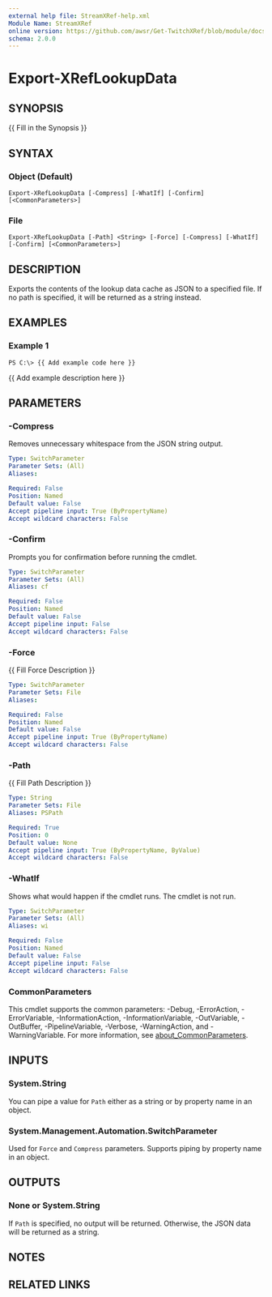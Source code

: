 ```yaml
---
external help file: StreamXRef-help.xml
Module Name: StreamXRef
online version: https://github.com/awsr/Get-TwitchXRef/blob/module/docs/Export-XRefLookupData.md
schema: 2.0.0
---
```


# Export-XRefLookupData

## SYNOPSIS
{{ Fill in the Synopsis }}

## SYNTAX

### Object (Default)
```
Export-XRefLookupData [-Compress] [-WhatIf] [-Confirm] [<CommonParameters>]
```

### File
```
Export-XRefLookupData [-Path] <String> [-Force] [-Compress] [-WhatIf] [-Confirm] [<CommonParameters>]
```

## DESCRIPTION
Exports the contents of the lookup data cache as JSON to a specified file. If no path is specified, it will be returned as a string instead.

## EXAMPLES

### Example 1
```
PS C:\> {{ Add example code here }}
```

{{ Add example description here }}

## PARAMETERS

### -Compress
Removes unnecessary whitespace from the JSON string output.

```yaml
Type: SwitchParameter
Parameter Sets: (All)
Aliases:

Required: False
Position: Named
Default value: False
Accept pipeline input: True (ByPropertyName)
Accept wildcard characters: False
```

### -Confirm
Prompts you for confirmation before running the cmdlet.

```yaml
Type: SwitchParameter
Parameter Sets: (All)
Aliases: cf

Required: False
Position: Named
Default value: False
Accept pipeline input: False
Accept wildcard characters: False
```

### -Force
{{ Fill Force Description }}

```yaml
Type: SwitchParameter
Parameter Sets: File
Aliases:

Required: False
Position: Named
Default value: False
Accept pipeline input: True (ByPropertyName)
Accept wildcard characters: False
```

### -Path
{{ Fill Path Description }}

```yaml
Type: String
Parameter Sets: File
Aliases: PSPath

Required: True
Position: 0
Default value: None
Accept pipeline input: True (ByPropertyName, ByValue)
Accept wildcard characters: False
```

### -WhatIf
Shows what would happen if the cmdlet runs.
The cmdlet is not run.

```yaml
Type: SwitchParameter
Parameter Sets: (All)
Aliases: wi

Required: False
Position: Named
Default value: False
Accept pipeline input: False
Accept wildcard characters: False
```

### CommonParameters
This cmdlet supports the common parameters: -Debug, -ErrorAction, -ErrorVariable, -InformationAction, -InformationVariable, -OutVariable, -OutBuffer, -PipelineVariable, -Verbose, -WarningAction, and -WarningVariable. For more information, see [about_CommonParameters](http://go.microsoft.com/fwlink/?LinkID=113216).

## INPUTS

### System.String

You can pipe a value for `Path` either as a string or by property name in an object.

### System.Management.Automation.SwitchParameter

Used for `Force` and `Compress` parameters. Supports piping by property name in an object.

## OUTPUTS

### None or System.String

If `Path` is specified, no output will be returned. Otherwise, the JSON data will be returned as a string.

## NOTES

## RELATED LINKS
